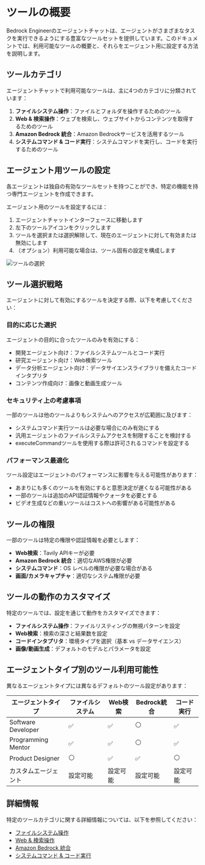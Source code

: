 # ツールの概要

Bedrock Engineerのエージェントチャットは、エージェントがさまざまなタスクを実行できるようにする豊富なツールセットを提供しています。このドキュメントでは、利用可能なツールの概要と、それらをエージェント用に設定する方法を説明します。

## ツールカテゴリ

エージェントチャットで利用可能なツールは、主に4つのカテゴリに分類されています：

1. **ファイルシステム操作**：ファイルとフォルダを操作するためのツール
2. **Web & 検索操作**：ウェブを検索し、ウェブサイトからコンテンツを取得するためのツール
3. **Amazon Bedrock 統合**：Amazon Bedrockサービスを活用するツール
4. **システムコマンド & コード実行**：システムコマンドを実行し、コードを実行するためのツール

## エージェント用ツールの設定

各エージェントは独自の有効なツールセットを持つことができ、特定の機能を持つ専門エージェントを作成できます。

エージェント用のツールを設定するには：

1. エージェントチャットインターフェースに移動します
2. 左下のツールアイコンをクリックします
3. ツールを選択または選択解除して、現在のエージェントに対して有効または無効にします
4. （オプション）利用可能な場合は、ツール固有の設定を構成します

![ツールの選択](../../assets/select-tools.png)

## ツール選択戦略

エージェントに対して有効にするツールを決定する際、以下を考慮してください：

### 目的に応じた選択

エージェントの目的に合ったツールのみを有効にする：

- 開発エージェント向け：ファイルシステムツールとコード実行
- 研究エージェント向け：Web検索ツール
- データ分析エージェント向け：データサイエンスライブラリを備えたコードインタプリタ
- コンテンツ作成向け：画像と動画生成ツール

### セキュリティ上の考慮事項

一部のツールは他のツールよりもシステムへのアクセスが広範囲に及びます：

- システムコマンド実行ツールは必要な場合にのみ有効にする
- 汎用エージェントのファイルシステムアクセスを制限することを検討する
- executeCommandツールを使用する際は許可されるコマンドを設定する

### パフォーマンス最適化

ツール設定はエージェントのパフォーマンスに影響を与える可能性があります：

- あまりにも多くのツールを有効にすると意思決定が遅くなる可能性がある
- 一部のツールは追加のAPI認証情報やクォータを必要とする
- ビデオ生成などの重いツールはコストへの影響がある可能性がある

## ツールの権限

一部のツールは特定の権限や認証情報を必要とします：

- **Web検索**：Tavily APIキーが必要
- **Amazon Bedrock 統合**：適切なAWS権限が必要
- **システムコマンド**：OS レベルの権限が必要な場合がある
- **画面/カメラキャプチャ**：適切なシステム権限が必要

## ツールの動作のカスタマイズ

特定のツールでは、設定を通じて動作をカスタマイズできます：

- **ファイルシステム操作**：ファイルリスティングの無視パターンを設定
- **Web検索**：検索の深さと結果数を設定
- **コードインタプリタ**：環境タイプを選択（基本 vs データサイエンス）
- **画像/動画生成**：デフォルトのモデルとパラメータを設定

## エージェントタイプ別のツール利用可能性

異なるエージェントタイプには異なるデフォルトのツール設定があります：

| エージェントタイプ | ファイルシステム | Web検索 | Bedrock統合 | コード実行 |
|------------|-------------|------------|---------------------|----------------|
| Software Developer | ✅ | ✅ | ⚪ | ✅ |
| Programming Mentor | ✅ | ✅ | ⚪ | ✅ |
| Product Designer | ⚪ | ✅ | ✅ | ⚪ |
| カスタムエージェント | 設定可能 | 設定可能 | 設定可能 | 設定可能 |

## 詳細情報

特定のツールカテゴリに関する詳細情報については、以下を参照してください：

- [ファイルシステム操作](./tools/file-system-ja.md)
- [Web & 検索操作](./tools/web-search-ja.md)
- [Amazon Bedrock 統合](./tools/bedrock-integration-ja.md)
- [システムコマンド & コード実行](./tools/system-execution-ja.md)